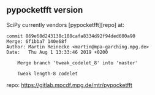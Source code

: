 
pypocketfft version
-------------------

SciPy currently vendors [pypocketfft][repo] at:

    commit 869e68d243138c188cafa8334d92f94ded600a90
    Merge: 6f1bba7 140e68f
    Author: Martin Reinecke <martin@mpa-garching.mpg.de>
    Date:   Thu Aug 1 13:33:46 2019 +0200

        Merge branch 'tweak_codelet_8' into 'master'

        Tweak length-8 codelet

repo: https://gitlab.mpcdf.mpg.de/mtr/pypocketfft
